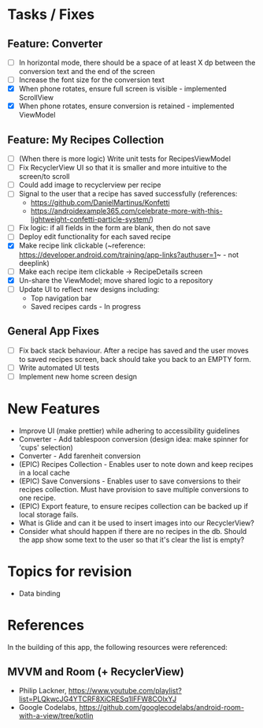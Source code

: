 # Tasks / Fixes

## Feature: Converter
- [ ] In horizontal mode, there should be a space of at least X dp between the conversion text 
    and the end of the screen
- [ ] Increase the font size for the conversion text
- [x] When phone rotates, ensure full screen is visible - implemented ScrollView
- [x] When phone rotates, ensure conversion is retained - implemented ViewModel

## Feature: My Recipes Collection
- [ ] (When there is more logic) Write unit tests for RecipesViewModel
- [ ] Fix RecyclerView UI so that it is smaller and more intuitive to the screen/to scroll
- [ ] Could add image to recyclerview per recipe
- [ ] Signal to the user that a recipe has saved successfully (references: 
  + https://github.com/DanielMartinus/Konfetti
  + https://androidexample365.com/celebrate-more-with-this-lightweight-confetti-particle-system/)
- [ ] Fix logic: if all fields in the form are blank, then do not save
- [ ] Deploy edit functionality for each saved recipe
- [x] Make recipe link clickable (~reference: https://developer.android.com/training/app-links?authuser=1~ - not deeplink)
- [ ] Make each recipe item clickable -> RecipeDetails screen
- [x] Un-share the ViewModel; move shared logic to a repository
- [ ] Update UI to reflect new designs including:
  + Top navigation bar
  + Saved recipes cards - In progress

## General App Fixes
- [ ] Fix back stack behaviour. After a recipe has saved and the user moves to saved recipes screen, back should take you back to an EMPTY form.
- [ ] Write automated UI tests
- [ ] Implement new home screen design

# New Features
+ Improve UI (make prettier) while adhering to accessibility guidelines
+ Converter - Add tablespoon conversion (design idea: make spinner for 'cups' selection)
+ Converter - Add farenheit conversion
+ (EPIC) Recipes Collection - Enables user to note down and keep recipes in a local cache
+ (EPIC) Save Conversions - Enables user to save conversions to their recipes collection. 
   Must have provision to save multiple conversions to one recipe.
+ (EPIC) Export feature, to ensure recipes collection can be backed up if local storage fails. 
+ What is Glide and can it be used to insert images into our RecyclerView?
+ Consider what should happen if there are no recipes in the db. Should the app show some text to the user so that it's clear the list is empty?

# Topics for revision
+ Data binding

# References
In the building of this app, the following resources were referenced:

## MVVM and Room (+ RecyclerView)
+ Philip Lackner, https://www.youtube.com/playlist?list=PLQkwcJG4YTCRF8XiCRESq1IFFW8COlxYJ
+ Google Codelabs, https://github.com/googlecodelabs/android-room-with-a-view/tree/kotlin